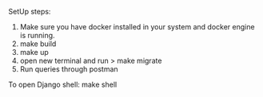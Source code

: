 SetUp steps:

1. Make sure you have docker installed in your system and docker engine is running.
2. make build
3. make up
4. open new terminal and run > make migrate
5. Run queries through postman


To open Django shell:
make shell
